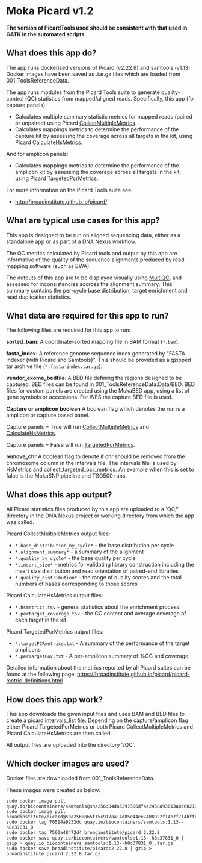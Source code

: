# Moka Picard v1.2
 **The version of PicardTools used should be consistent with that used in GATK in the automated scripts**

## What does this app do?
The app runs dockerised versions of Picard (v2.22.8) and samtools (v1.13). Docker images have been saved as .tar.gz files which are loaded from 001_ToolsReferenceData.

The app runs modules from the Picard Tools suite to generate quality-control (QC) statistics from mapped/aligned reads. Specifically, this app (for capture panels):
* Calculates multiple summary statistic metrics for mapped reads (paired or unpaired) using Picard [CollectMultipleMetrics](https://broadinstitute.github.io/picard/command-line-overview.html#CollectMultipleMetrics).
* Calculates mappings metrics to determine the performance of the capture kit by assessing the coverage across all targets in the kit, using Picard [CalculateHsMetrics](https://broadinstitute.github.io/picard/command-line-overview.html#CollectHsMetrics).

And for amplicon panels:
* Calculates mappings metrics to determine the performance of the amplicon kit by assessing the coverage across all targets in the kit, using Picard [TargetedPcrMetrics](https://broadinstitute.github.io/picard/command-line-overview.html#TargetedPcrMetrics).

For more information on the Picard Tools suite see: 
* http://broadinstitute.github.io/picard/

## What are typical use cases for this app?
This app is designed to be run on aligned sequencing data, either as a standalone app or as part of a DNA Nexus workflow.

The QC metrics calculated by Picard tools and output by this app are informative of the quality of the sequence alignments produced by read mapping software (such as BWA).

The outputs of this app are to be displayed visually using [MultiQC](http://multiqc.info/), and assessed for inconsistencies accross the alignment summary. This summary contains the per-cycle base distribution, target enrichment and read duplication statistics.

## What data are required for this app to run?
The following files are required for this app to run:

**sorted_bam**:
A coordinate-sorted mapping file in BAM format (`*.bam`).

**fasta_index**:
A reference genome sequence index generated by "FASTA indexer (with Picard and Samtools)". This should be provided as a gzipped tar archive file (`*.fasta-index.tar.gz`).

**vendor_exome_bedfile**:
A BED file defining the regions designed to be captured. BED files can be found in 001_ToolsReferenceData:Data/BED. BED files for custom panels are created using the MokaBED app, using a list of gene symbols or accessions. For WES the capture BED file is used.

**Capture or amplicon boolean**
A boolean flag which denotes the run is a amplicon or capture based panel. 

Capture panels = True will run 
[CollectMultipleMetrics](https://broadinstitute.github.io/picard/command-line-overview.html#CollectMultipleMetrics) and [CalculateHsMetrics](https://broadinstitute.github.io/picard/command-line-overview.html#CollectHsMetrics). 

Capture panels = False will run [TargetedPcrMetrics](https://broadinstitute.github.io/picard/command-line-overview.html#TargetedPcrMetrics).

**remove_chr**
A boolean flag to denote if chr should be removed from the chromosome column in the intervals file. The intervals file is used by HsMetrics and collect_targeted_pcr_metrics. An example when this is set to false is the MokaSNP pipeline and TSO500 runs.

## What does this app output?
All Picard statistics files produced by this app are uploaded to a 'QC/' directory in the DNA Nexus project or working directory from which the app was called.

Picard CollectMultipleMetrics output files:
* `*.base_distribution_by_cycle*` - the base distribution per cycle
* `*.alignment_summary*` - a summary of the alignment
* `*.quality_by_cycle*` - the base quality per cycle
* `*.insert_size*` - metrics for validating library construction including the insert size distribution and read orientation of paired-end libraries
* `*.quality_distribution*` - the range of quality scores and the total numbers of bases corresponding to those scores

Picard CalculateHsMetrics output files:
* `*.hsmetrics.tsv` - general statistics about the enrichment process. 
* `*.pertarget_coverage.tsv` - the GC content and average coverage of each target in the kit.

Picard TargetedPcrMetrics output files:
* `*.targetPCRmetrics.txt` - A summary of the performance of the target amplicons
* `*.perTargetCov.txt` - A per-amplicon summary of %GC and coverage.


Detailed information about the metrics reported by all Picard suites can be found at the following page:
https://broadinstitute.github.io/picard/picard-metric-definitions.html

## How does this app work?
This app downloads the given input files and uses BAM and BED files to create a picard intervals_list file. Depending on the capture/amplicon flag either Picard TargetedPcrMetrics or both Picard CollectMultipleMetrics and Picard CalculateHsMetrics are then called. 

All output files are uploaded into the directory '/QC'.

## Which docker images are used?
Docker files are downloaded from 001_ToolsReferenceData.

These images were created as below:
```
sudo docker image pull quay.io/biocontainers/samtools@sha256:04da5297386dfae2458a93613a8c60216d158ee7cb9f96188dad71c1952f7f72 
sudo docker image pull broadinstitute/picard@sha256:865f15c917aa14d85e44ee7408922f14b7f714bffbe93e7c19c6afc456922fe4 
sudo docker tag 70514a9232dc quay.io/biocontainers/samtools:1.13--h8c37831_0
sudo docker tag 7560a48472d4 broadinstitute/picard:2.22.8
sudo docker save quay.io/biocontainers/samtools:1.13--h8c37831_0 | gzip > quay.io_biocontainers_samtools:1.13--h8c37831_0_.tar.gz
sudo docker save broadinstitute/picard:2.22.8 | gzip > broadinstitute_picard:2.22.8.tar.gz
```
